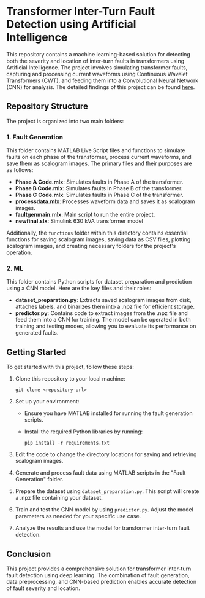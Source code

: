 # Transformer Inter-Turn Fault Detection using Artificial Intelligence

This repository contains a machine learning-based solution for detecting both the severity and location of inter-turn faults in transformers using Artificial Intelligence. The project involves simulating transformer faults, capturing and processing current waveforms using Continuous Wavelet Transformers (CWT), and feeding them into a Convolutional Neural Network (CNN) for analysis. The detailed findings of this project can be found [here](link).

## Repository Structure

The project is organized into two main folders:

### 1. Fault Generation

This folder contains MATLAB Live Script files and functions to simulate faults on each phase of the transformer, process current waveforms, and save them as scalogram images. The primary files and their purposes are as follows:

- **Phase A Code.mlx**: Simulates faults in Phase A of the transformer.
- **Phase B Code.mlx**: Simulates faults in Phase B of the transformer.
- **Phase C Code.mlx**: Simulates faults in Phase C of the transformer.
- **processdata.mlx**: Processes waveform data and saves it as scalogram images.
- **faultgenmain.mlx**: Main script to run the entire project.
- **newfinal.slx**: Simulink 630 kVA transformer model

Additionally, the `functions` folder within this directory contains essential functions for saving scalogram images, saving data as CSV files, plotting scalogram images, and creating necessary folders for the project's operation.

### 2. ML

This folder contains Python scripts for dataset preparation and prediction using a CNN model. Here are the key files and their roles:

- **dataset_preparation.py**: Extracts saved scalogram images from disk, attaches labels, and binarizes them into a .npz file for efficient storage.
- **predictor.py**: Contains code to extract images from the .npz file and feed them into a CNN for training. The model can be operated in both training and testing modes, allowing you to evaluate its performance on generated faults.

## Getting Started

To get started with this project, follow these steps:

1. Clone this repository to your local machine:

   ```
   git clone <repository-url>
   ```

2. Set up your environment:

   - Ensure you have MATLAB installed for running the fault generation scripts.
   - Install the required Python libraries by running:

     ```
     pip install -r requirements.txt
     ```

3. Edit the code to change the directory locations for saving and retrieving scalogram images.

4. Generate and process fault data using MATLAB scripts in the "Fault Generation" folder.

5. Prepare the dataset using `dataset_preparation.py`. This script will create a .npz file containing your dataset.

6. Train and test the CNN model by using `predictor.py`. Adjust the model parameters as needed for your specific use case.

7. Analyze the results and use the model for transformer inter-turn fault detection.

## Conclusion

This project provides a comprehensive solution for transformer inter-turn fault detection using deep learning. The combination of fault generation, data preprocessing, and CNN-based prediction enables accurate detection of fault severity and location.

